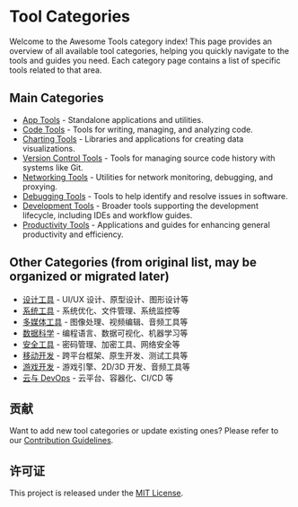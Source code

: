# Tool Categories

Welcome to the Awesome Tools category index! This page provides an overview of all available tool categories, helping you quickly navigate to the tools and guides you need. Each category page contains a list of specific tools related to that area.

## Main Categories

- [App Tools](app_tools.md) - Standalone applications and utilities.
- [Code Tools](code_tools.md) - Tools for writing, managing, and analyzing code.
- [Charting Tools](charting_tools.md) - Libraries and applications for creating data visualizations.
- [Version Control Tools](version_control_tools.md) - Tools for managing source code history with systems like Git.
- [Networking Tools](networking_tools.md) - Utilities for network monitoring, debugging, and proxying.
- [Debugging Tools](debugging_tools.md) - Tools to help identify and resolve issues in software.
- [Development Tools](development_tools.md) - Broader tools supporting the development lifecycle, including IDEs and workflow guides.
- [Productivity Tools](productivity_tools.md) - Applications and guides for enhancing general productivity and efficiency.

## Other Categories (from original list, may be organized or migrated later)

- [设计工具](design.md) - UI/UX 设计、原型设计、图形设计等
- [系统工具](system.md) - 系统优化、文件管理、系统监控等
- [多媒体工具](media.md) - 图像处理、视频编辑、音频工具等
- [数据科学](data-science.md) - 编程语言、数据可视化、机器学习等
- [安全工具](security.md) - 密码管理、加密工具、网络安全等
- [移动开发](mobile-dev.md) - 跨平台框架、原生开发、测试工具等
- [游戏开发](game-dev.md) - 游戏引擎、2D/3D 开发、音频工具等
- [云与 DevOps](cloud-devops.md) - 云平台、容器化、CI/CD 等

## 贡献

Want to add new tool categories or update existing ones? Please refer to our [Contribution Guidelines](../../CONTRIBUTING.md).

## 许可证

This project is released under the [MIT License](../../LICENSE).
